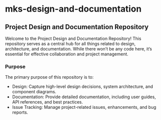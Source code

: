 # mks-design-and-documentation

## Project Design and Documentation Repository
Welcome to the Project Design and Documentation Repository! This repository serves as a central hub for all things related to design, architecture, and documentation. While there won’t be any code here, it’s essential for effective collaboration and project management.

### Purpose
The primary purpose of this repository is to:

- Design: Capture high-level design decisions, system architecture, and component diagrams.
- Documentation: Provide detailed documentation, including user guides, API references, and best practices.
- Issue Tracking: Manage project-related issues, enhancements, and bug reports.
